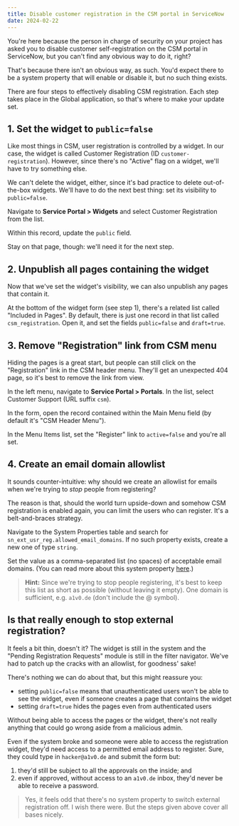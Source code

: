 ```yaml
---
title: Disable customer registration in the CSM portal in ServiceNow
date: 2024-02-22
---
```


You're here because the person in charge of security on your project has asked you to disable customer self-registration on the CSM portal in ServiceNow, but you can't find any obvious way to do it, right?

That's because there isn't an obvious way, as such. You'd expect there to be a system property that will enable or disable it, but no such thing exists.

There are four steps to effectively disabling CSM registration. Each step takes place in the Global application, so that's where to make your update set.

## 1. Set the widget to `public=false`

Like most things in CSM, user registration is controlled by a widget. In our case, the widget is called Customer Registration (ID `customer-registration`). However, since there's no "Active" flag on a widget, we'll have to try something else.

We can't delete the widget, either, since it's bad practice to delete out-of-the-box widgets. We'll have to do the next best thing: set its visibility to `public=false`.

Navigate to **Service Portal > Widgets** and select Customer Registration from the list.

Within this record, update the `public` field.

Stay on that page, though: we'll need it for the next step.

## 2. Unpublish all pages containing the widget

Now that we've set the widget's visibility, we can also unpublish any pages that contain it.

At the bottom of the widget form (see step 1), there's a related list called "Included in Pages". By default, there is just one record in that list called `csm_registration`. Open it, and set the fields `public=false` and `draft=true`.

## 3. Remove "Registration" link from CSM menu

Hiding the pages is a great start, but people can still click on the "Registration" link in the CSM header menu. They'll get an unexpected 404 page, so it's best to remove the link from view.

In the left menu, navigate to **Service Portal > Portals**. In the list, select Customer Support (URL suffix `csm`).

In the form, open the record contained within the Main Menu field (by default it's "CSM Header Menu").

In the Menu Items list, set the "Register" link to `active=false` and you're all set.

## 4. Create an email domain allowlist

It sounds counter-intuitive: why should we create an allowlist for emails when we're trying to _stop_ people from registering?

The reason is that, should the world turn upside-down and somehow CSM registration is enabled again, you can limit the users who can register. It's a belt-and-braces strategy.

Navigate to the System Properties table and search for `sn_ext_usr_reg.allowed_email_domains`. If no such property exists, create a new one of type `string`.

Set the value as a comma-separated list (no spaces) of acceptable email domains. (You can read more about this system property [here](https://docs.servicenow.com/bundle/vancouver-platform-security/page/administer/security-center/reference/sc-external-user-registration-email-domain-allowlist.html).)

> **Hint:** Since we're trying to stop people registering, it's best to keep this list as short as possible (without leaving it empty). One domain is sufficient, e.g. `a1v0.de` (don't include the @ symbol).

## Is that really enough to stop external registration?

It feels a bit thin, doesn't it? The widget is still in the system and the "Pending Registration Requests" module is still in the filter navigator. We've had to patch up the cracks with an allowlist, for goodness' sake!

There's nothing we can do about that, but this might reassure you:

- setting `public=false` means that unauthenticated users won't be able to see the widget, even if someone creates a page that contains the widget
- setting `draft=true` hides the pages even from authenticated users

Without being able to access the pages or the widget, there's not really anything that could go wrong aside from a malicious admin.

Even if the system broke and someone were able to access the registration widget, they'd need access to a permitted email address to register. Sure, they could type in `hacker@a1v0.de` and submit the form but:

1. they'd still be subject to all the approvals on the inside; and
2. even if approved, without access to an `a1v0.de` inbox, they'd never be able to receive a password.

> Yes, it feels odd that there's no system property to switch external registration off. I wish there were. But the steps given above cover all bases nicely.
